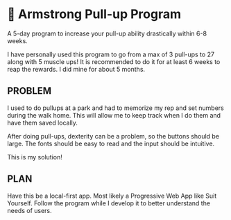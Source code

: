 # 🦾 Armstrong Pull-up Program

A 5-day program to increase your pull-up ability drastically within 6-8 weeks.

I have personally used this program to go from a max of 3 pull-ups to 27 along with 5 muscle ups!
It is recommended to do it for at least 6 weeks to reap the rewards. I did mine for about 5 months.

## PROBLEM
I used to do pullups at a park and had to memorize my rep and set numbers during the walk home. This will allow me to keep track when I do them and have them saved locally.

After doing pull-ups, dexterity can be a problem, so the buttons should be large. The fonts should be easy to read and the input should be intuitive.

This is my solution!

## PLAN
Have this be a local-first app.
Most likely a Progressive Web App like Suit Yourself.
Follow the program while I develop it to better understand the needs of users.

